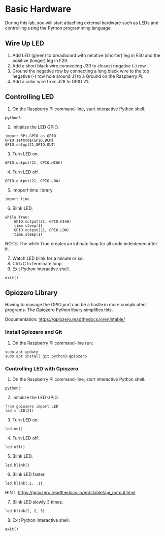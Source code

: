 # Basic Hardware

During this lab, you will start attaching external hardware such as LEDs and controlling using the Python programming language. 

## Wire Up LED

1. Add LED (green) to breadboard with netative (shorter) leg in F30 and the positive (longer) leg in F29.
1. Add a short black wire connecting J30 to closest negative (-) row.
1. Ground the negative row by connecting a long black wire to the top negative (-) row hole around J1 to a Ground on the Raspberry Pi.
1. Add a color wire from J29 to GPIO 21.

## Controlling LED

1. On the Raspberry Pi command-line, start interactive Python shell.
```
python3
```
2. Initialize the LED GPIO.
```
import RPi.GPIO as GPIO
GPIO.setmode(GPIO.BCM)
GPIO.setup(21,GPIO.OUT)
```
3. Turn LED on.
```
GPIO.output(21, GPIO.HIGH)
```
4. Turn LED off.
```
GPIO.output(21, GPIO.LOW)
```
5. Impport time library.
```
import time
```
6. Blink LED.
```
while True:
    GPIO.output(21, GPIO.HIGH)
    time.sleep(1)
    GPIO.output(21, GPIO.LOW)
    time.sleep(1)
```

NOTE: The while True creates an infinate loop for all code indentened after it.

7. Watch LED blink for a minute or so.
8. Ctrl+C to terminate loop.
9. Exit Python interactive shell.
```
exit()
```

## Gpiozero Library

Having to manage the GPIO port can be a hastle in more complicated programs. The Gpiozero Python libary simplifies this.

Documentation: https://gpiozero.readthedocs.io/en/stable/

### Install Gpiozero and Git

1. On the Raspberry Pi command-line run:
```
sudo apt update
sudo apt install git python3-gpiozero
```

### Controlling LED with Gpiozero

1. On the Raspberry Pi command-line, start interactive Python shell.
```
python3
```
2. Initialize the LED GPIO.
```
from gpiozero import LED
led = LED(21)
```
3. Turn LED on.
```
led.on()
```
4. Turn LED off.
```
led.off()
```
5. Blink LED.
```
led.blink()
```
6. Blink LED faster.
```
led.blink(.1, .1)
```
HINT: https://gpiozero.readthedocs.io/en/stable/api_output.html

7. Blink LED slowly 3 times.
```
led.blink(2, 2, 3)
```
8. Exit Python interactive shell.
```
exit()
```